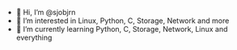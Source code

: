 - 👋 Hi, I’m @sjobjrn
- 👀 I’m interested in Linux, Python, C, Storage, Network and more
- 🌱 I’m currently learning Python, C, Storage, Network, Linux and everything


<!---
sjobjrn/sjobjrn is a ✨ special ✨ repository because its `README.md` (this file) appears on your GitHub profile.
You can click the Preview link to take a look at your changes.
--->
